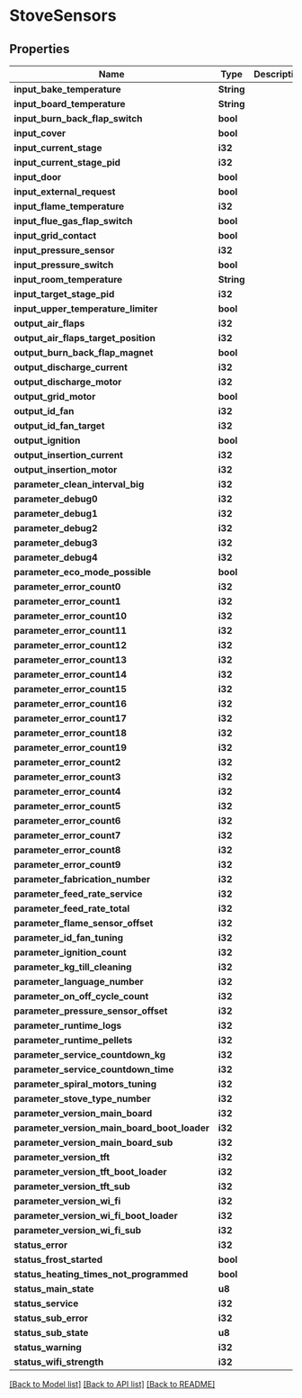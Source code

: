 # StoveSensors

## Properties

Name | Type | Description | Notes
------------ | ------------- | ------------- | -------------
**input_bake_temperature** | **String** |  | 
**input_board_temperature** | **String** |  | 
**input_burn_back_flap_switch** | **bool** |  | 
**input_cover** | **bool** |  | 
**input_current_stage** | **i32** |  | 
**input_current_stage_pid** | **i32** |  | 
**input_door** | **bool** |  | 
**input_external_request** | **bool** |  | 
**input_flame_temperature** | **i32** |  | 
**input_flue_gas_flap_switch** | **bool** |  | 
**input_grid_contact** | **bool** |  | 
**input_pressure_sensor** | **i32** |  | 
**input_pressure_switch** | **bool** |  | 
**input_room_temperature** | **String** |  | 
**input_target_stage_pid** | **i32** |  | 
**input_upper_temperature_limiter** | **bool** |  | 
**output_air_flaps** | **i32** |  | 
**output_air_flaps_target_position** | **i32** |  | 
**output_burn_back_flap_magnet** | **bool** |  | 
**output_discharge_current** | **i32** |  | 
**output_discharge_motor** | **i32** |  | 
**output_grid_motor** | **bool** |  | 
**output_id_fan** | **i32** |  | 
**output_id_fan_target** | **i32** |  | 
**output_ignition** | **bool** |  | 
**output_insertion_current** | **i32** |  | 
**output_insertion_motor** | **i32** |  | 
**parameter_clean_interval_big** | **i32** |  | 
**parameter_debug0** | **i32** |  | 
**parameter_debug1** | **i32** |  | 
**parameter_debug2** | **i32** |  | 
**parameter_debug3** | **i32** |  | 
**parameter_debug4** | **i32** |  | 
**parameter_eco_mode_possible** | **bool** |  | 
**parameter_error_count0** | **i32** |  | 
**parameter_error_count1** | **i32** |  | 
**parameter_error_count10** | **i32** |  | 
**parameter_error_count11** | **i32** |  | 
**parameter_error_count12** | **i32** |  | 
**parameter_error_count13** | **i32** |  | 
**parameter_error_count14** | **i32** |  | 
**parameter_error_count15** | **i32** |  | 
**parameter_error_count16** | **i32** |  | 
**parameter_error_count17** | **i32** |  | 
**parameter_error_count18** | **i32** |  | 
**parameter_error_count19** | **i32** |  | 
**parameter_error_count2** | **i32** |  | 
**parameter_error_count3** | **i32** |  | 
**parameter_error_count4** | **i32** |  | 
**parameter_error_count5** | **i32** |  | 
**parameter_error_count6** | **i32** |  | 
**parameter_error_count7** | **i32** |  | 
**parameter_error_count8** | **i32** |  | 
**parameter_error_count9** | **i32** |  | 
**parameter_fabrication_number** | **i32** |  | 
**parameter_feed_rate_service** | **i32** |  | 
**parameter_feed_rate_total** | **i32** |  | 
**parameter_flame_sensor_offset** | **i32** |  | 
**parameter_id_fan_tuning** | **i32** |  | 
**parameter_ignition_count** | **i32** |  | 
**parameter_kg_till_cleaning** | **i32** |  | 
**parameter_language_number** | **i32** |  | 
**parameter_on_off_cycle_count** | **i32** |  | 
**parameter_pressure_sensor_offset** | **i32** |  | 
**parameter_runtime_logs** | **i32** |  | 
**parameter_runtime_pellets** | **i32** |  | 
**parameter_service_countdown_kg** | **i32** |  | 
**parameter_service_countdown_time** | **i32** |  | 
**parameter_spiral_motors_tuning** | **i32** |  | 
**parameter_stove_type_number** | **i32** |  | 
**parameter_version_main_board** | **i32** |  | 
**parameter_version_main_board_boot_loader** | **i32** |  | 
**parameter_version_main_board_sub** | **i32** |  | 
**parameter_version_tft** | **i32** |  | 
**parameter_version_tft_boot_loader** | **i32** |  | 
**parameter_version_tft_sub** | **i32** |  | 
**parameter_version_wi_fi** | **i32** |  | 
**parameter_version_wi_fi_boot_loader** | **i32** |  | 
**parameter_version_wi_fi_sub** | **i32** |  | 
**status_error** | **i32** |  | 
**status_frost_started** | **bool** |  | 
**status_heating_times_not_programmed** | **bool** |  | 
**status_main_state** | **u8** |  | 
**status_service** | **i32** |  | 
**status_sub_error** | **i32** |  | 
**status_sub_state** | **u8** |  | 
**status_warning** | **i32** |  | 
**status_wifi_strength** | **i32** |  | 

[[Back to Model list]](../README.md#documentation-for-models) [[Back to API list]](../README.md#documentation-for-api-endpoints) [[Back to README]](../README.md)


